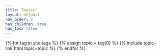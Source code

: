 ```yaml
---
title: Topics
layout: default
nav_order: 2
has_children: true
has_toc: false
---
```

{% for tag in site.tags %}
  {% assign topic = tag[0] %}
  {% include topic-link.html topic=topic %}
{% endfor %}